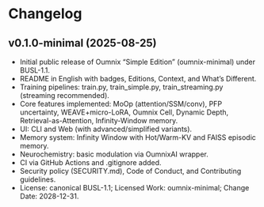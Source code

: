 # Changelog

## v0.1.0-minimal (2025-08-25)
- Initial public release of Oumnix “Simple Edition” (oumnix-minimal) under BUSL-1.1.
- README in English with badges, Editions, Context, and What’s Different.
- Training pipelines: train.py, train_simple.py, train_streaming.py (streaming recommended).
- Core features implemented: MoOp (attention/SSM/conv), PFP uncertainty, WEAVE+micro-LoRA, Oumnix Cell, Dynamic Depth, Retrieval-as-Attention, Infinity-Window memory.
- UI: CLI and Web (with advanced/simplified variants).
- Memory system: Infinity Window with Hot/Warm-KV and FAISS episodic memory.
- Neurochemistry: basic modulation via OumnixAI wrapper.
- CI via GitHub Actions and .gitignore added.
- Security policy (SECURITY.md), Code of Conduct, and Contributing guidelines.
- License: canonical BUSL-1.1; Licensed Work: oumnix-minimal; Change Date: 2028-12-31.
